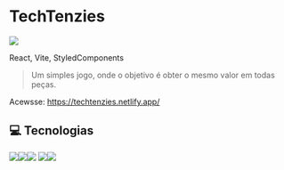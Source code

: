 # TechTenzies

<img src="https://i.imgur.com/9RdKI4k.jpg" />

React, Vite, StyledComponents
>Um simples jogo, onde o objetivo é obter o mesmo valor em todas peças.

Acewsse: <a href='https://techtenzies.netlify.app/'>https://techtenzies.netlify.app/</a>

## 💻 **Tecnologias**

<img src='https://img.shields.io/badge/JavaScript-F7DF1E?style=for-the-badge&logo=javascript&logoColor=black' /><img src='https://img.shields.io/badge/React-20232A?style=for-the-badge&logo=react&logoColor=61DAFB' /><img src='https://img.shields.io/badge/styled--components-DB7093?style=for-the-badge&logo=styled-components&logoColor=white' />
<img src='https://img.shields.io/badge/HTML5-E34F26?style=for-the-badge&logo=html5&logoColor=white' /><img src='https://img.shields.io/badge/CSS3-1572B6?style=for-the-badge&logo=css3&logoColor=white' />
